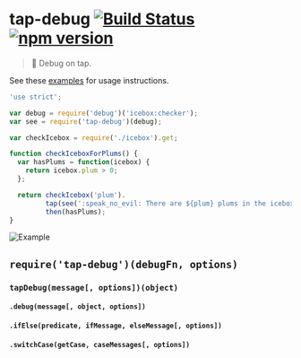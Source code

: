 # tap-debug [![Build Status](https://travis-ci.org/sebinsua/tap-debug.png)](https://travis-ci.org/sebinsua/tap-debug) [![npm version](https://badge.fury.io/js/tap-debug.svg)](https://www.npmjs.com/package/tap-debug)
> :beer: Debug on tap.

See these [examples](https://github.com/sebinsua/tap-debug/blob/master/examples.js) for usage instructions.

```javascript
'use strict';

var debug = require('debug')('icebox:checker');
var see = require('tap-debug')(debug);

var checkIcebox = require('./icebox').get;

function checkIceboxForPlums() {
  var hasPlums = function(icebox) {
    return icebox.plum > 0;
  };

  return checkIcebox('plum').
         tap(see(':speak_no_evil: There are ${plum} plums in the icebox.')).
         then(hasPlums);
}
```

![Example](http://i.imgur.com/WkG5T1N.png)

## `require('tap-debug')(debugFn, options)`

### `tapDebug(message[, options])(object)`

#### `.debug(message[, object, options])`

#### `.ifElse(predicate, ifMessage, elseMessage[, options])`

#### `.switchCase(getCase, caseMessages[, options])`
